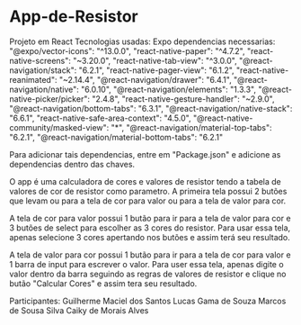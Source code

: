 # App-de-Resistor
Projeto em React 
Tecnologias usadas: Expo
dependencias necessarias: "@expo/vector-icons": "^13.0.0",
    "react-native-paper": "^4.7.2",
    "react-native-screens": "~3.20.0",
    "react-native-tab-view": "^3.0.0",
    "@react-navigation/stack": "6.2.1",
    "react-native-pager-view": "6.1.2",
    "react-native-reanimated": "~2.14.4",
    "@react-navigation/drawer": "6.4.1",
    "@react-navigation/native": "6.0.10",
    "@react-navigation/elements": "1.3.3",
    "@react-native-picker/picker": "2.4.8",
    "react-native-gesture-handler": "~2.9.0",
    "@react-navigation/bottom-tabs": "6.3.1",
    "@react-navigation/native-stack": "6.6.1",
    "react-native-safe-area-context": "4.5.0",
    "@react-native-community/masked-view": "*",
    "@react-navigation/material-top-tabs": "6.2.1",
    "@react-navigation/material-bottom-tabs": "6.2.1"

Para adicionar tais dependencias, entre em "Package.json" e adicione as dependencias dentro das chaves.

O app é uma calculadora de cores e valores de resistor tendo a tabela de valores de cor de resistor como parametro.
A primeira tela possui 2 butões que levam ou para a tela de cor para valor ou para a tela de valor para cor.

A tela de cor para valor possui 1 butão para ir para a tela de valor para cor e 3 butões de select para escolher as 3 cores do resistor.
Para usar essa tela, apenas selecione 3 cores apertando nos butões e assim terá seu resultado.

A tela de valor para cor possui 1 butão para ir para a tela de cor para valor e 1 barra de input para escrever o valor.
Para user essa tela, apenas digite o valor dentro da barra seguindo as regras de valores de resistor e clique no butão "Calcular Cores" e
assim tera seu resultado.

Participantes:
Guilherme Maciel dos Santos
Lucas Gama de Souza
Marcos de Sousa Silva
Caiky de Morais Alves
